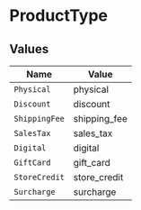 # ProductType


## Values

| Name          | Value         |
| ------------- | ------------- |
| `Physical`    | physical      |
| `Discount`    | discount      |
| `ShippingFee` | shipping_fee  |
| `SalesTax`    | sales_tax     |
| `Digital`     | digital       |
| `GiftCard`    | gift_card     |
| `StoreCredit` | store_credit  |
| `Surcharge`   | surcharge     |